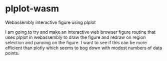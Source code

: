 # plplot-wasm
Webassembly interactive figure using plplot

I am going to try and make an interactive web browser figure routine that uses plplot in webassembly to draw the figure and redraw on region selection and panning on the figure. I want to see if this can be more efficient than plotly which seems to bog down with modest numbers of data points. 
